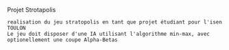 Projet Strotapolis

    realisation du jeu stratopolis en tant que projet étudiant pour l'isen TOULON
    Le jeu doit disposer d'une IA utilisant l'algorithme min-max, avec optionellement une coupe Alpha-Betas